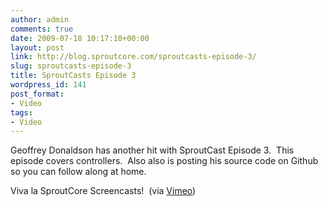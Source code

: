 ```yaml
---
author: admin
comments: true
date: 2009-07-18 10:17:10+00:00
layout: post
link: http://blog.sproutcore.com/sproutcasts-episode-3/
slug: sproutcasts-episode-3
title: SproutCasts Episode 3
wordpress_id: 141
post_format:
- Video
tags:
- Video
---
```


Geoffrey Donaldson has another hit with SproutCast Episode 3.  This episode covers controllers.  Also also is posting his source code on Github so you can follow along at home.




Viva la SproutCore Screencasts!  (via [Vimeo](http://vimeo.com/5650393))


 
